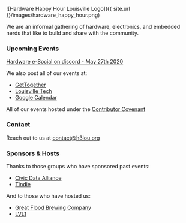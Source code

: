 ![Hardware Happy Hour Louisville Logo]({{ site.url }}/images/hardware_happy_hour.png)


We are an informal gathering of hardware, electronics, and embedded nerds
that like to build and share with the community.

### Upcoming Events

[Hardware e-Social on discord - May 27th 2020](https://gettogether.community/events/5238/hardware-happy-hour/)

We also post all of our events at:

- [GetTogether](https://gettogether.community/hardware-happy-hour/)
- [Louisville Tech](https://louisvilletech.org/)
- [Google Calendar](https://calendar.google.com/calendar?cid=YW51ajMyMmxlY3RzdDRqN2Zsb2xwN3J2dmNAZ3JvdXAuY2FsZW5kYXIuZ29vZ2xlLmNvbQ)

All of our events hosted under the [Contributor Covenant](https://www.contributor-covenant.org/version/1/4/code-of-conduct.html)

### Contact

Reach out to us at [contact@h3lou.org](mailto:contact@h3lou.org)

### Sponsors & Hosts

Thanks to those groups who have sponsored past events:

- [Civic Data Alliance](https://civicdataalliance.org/)
- [Tindie](https://www.tindie.com/)

And to those who have hosted us:

- [Great Flood Brewing Company](https://www.greatfloodbrewing.com/)
- [LVL1](https://www.lvl1.org/)


